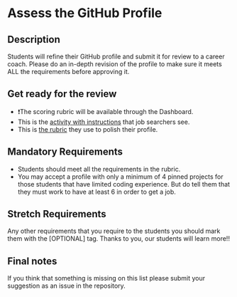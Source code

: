 # Assess the GitHub Profile

## Description

Students will refine their GitHub profile and submit it for review to a career coach. Please do an in-depth revision of the profile to make sure it meets ALL the requirements before approving it.

## Get ready for the review

- ❗️The scoring rubric will be available through the Dashboard.
- This is the [activity with instructions](https://github.com/microverseinc/curriculum-professional-skills/blob/main/job-search/JSR-update-and-refine-your-GitHub-profile.md) that job searchers see.
- This is [the rubric](https://docs.google.com/document/d/1bKRDHlZMUc9xIQrktnoRMs8Z6e3k_fdeFipr1IT1cWw/edit#) they use to polish their profile.

## Mandatory Requirements

- Students should meet all the requirements in the rubric.
- You may accept a profile with only  a minimum of 4 pinned projects for those students that have limited coding experience. But do tell them that they must work to have at least 6 in order to get a job.

## Stretch Requirements

Any other requirements that you require to the students you should mark them with the [OPTIONAL] tag. Thanks to you, our students will learn more!!

## Final notes

If you think that something is missing on this list please submit your suggestion as an issue in the repository.
